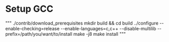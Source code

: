 # Setup GCC

"""
./contrib/download_prerequisites
mkdir build && cd build
../configure  --enable-checking=release --enable-languages=c,c++ --disable-multilib --prefix=/path/you/want/to/install
make -j8
make install
"""